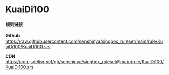 # KuaiDi100

#### 规则链接

**Github**
https://raw.githubusercontent.com/senshinya/singbox_ruleset/main/rule/KuaiDi100/KuaiDi100.srs

**CDN**
https://cdn.jsdelivr.net/gh/senshinya/singbox_ruleset@main/rule/KuaiDi100/KuaiDi100.srs